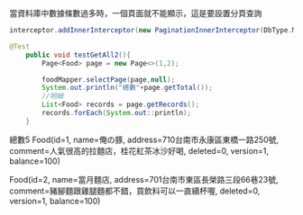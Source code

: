 當資料庫中數據條數過多時，一個頁面就不能顯示，這是要設置分頁查詢

```java
interceptor.addInnerInterceptor(new PaginationInnerInterceptor(DbType.MYSQL));
```

```java
@Test
    public void testGetAll2(){
        Page<Food> page = new Page<>(1,2);

        foodMapper.selectPage(page,null);
        System.out.println("總數"+page.getTotal());
        //明細
        List<Food> records = page.getRecords();
        records.forEach(System.out::println);
    }
```

總數5
Food(id=1, name=俺の豚, address=710台南市永康區東橋一路250號, comment=人氣很高的拉麵店，桂花紅茶冰沙好喝, deleted=0, version=1, balance=100)

Food(id=2, name=當月麵店, address=701台南市東區長榮路三段66巷23號, comment=豬腳麵跟雞腿麵都不錯，買飲料可以一直續杯喔, deleted=0, version=1, balance=100)
